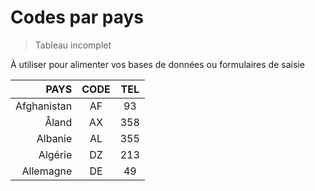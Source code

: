 # Codes par pays

> Tableau incomplet

À utiliser pour alimenter vos bases de données ou formulaires de saisie

|PAYS|CODE|TEL|
|--:|:--:|:--:|
|Afghanistan|AF|93|
|Åland|AX|358|
|Albanie|AL|355|
|Algérie|DZ|213|
|Allemagne|DE|49|
